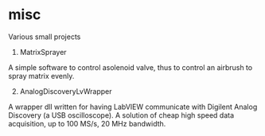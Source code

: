 misc
====

Various small projects

1. MatrixSprayer

A simple software to control asolenoid valve, thus to control an airbrush to spray matrix evenly.


2. AnalogDiscoveryLvWrapper

A wrapper dll written for having LabVIEW communicate with Digilent Analog Discovery (a USB oscilloscope). 
A solution of cheap high speed data acquisition, up to 100 MS/s, 20 MHz bandwidth.

